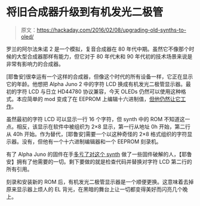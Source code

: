 # 将旧合成器升级到有机发光二极管

> 原文：<https://hackaday.com/2016/02/08/upgrading-old-synths-to-oled/>

罗兰的阿尔法朱诺 2 是一个模拟，复音合成器在 80 年代中期。虽然它不像那个时候的大型合成器那样有能力，但它对于 80 年代末和 90 年代初的技术场景来说是非常有影响力的合成器。

[耶鲁安]很幸运有一个这样的合成器，但像这个时代的所有设备一样，它正在显示它的年龄。他想把 Alpha Juno 2 中的字符 LCD 换成有机发光二极管显示器。最初的字符 LCD 与日立 HD44780 协议兼容，今天 OLEDs 仍然可以使用这种格式。本应简单的 mod 变成了在 EEPROM 上编辑十六进制值，[但他仍然让它工作](http://wp.visuanetics.nl/oled-display-for-alpha-juno-2/)。

虽然最初的字符 LCD 可以显示一行 16 个字符，但 synth 中的 ROM 不知道这一点。相反，该显示在软件中被组织为 2×8 显示，第一行从地址 0h 开始，第二行从 40h 开始。作为替代，[耶鲁安]需要一个以这种奇怪的 2×8 格式组织的字符显示器。没有，但他有一个十六进制编辑器和一个 EEPROM 刻录机。

有了 Alpha Juno 的固件在手[多亏了对这个 synth](http://www.butoba.net/homepage/synthhacks.html) 做了一些固件破解的人，【耶鲁安】拥有了他需要的一切。剩下要做的就是检查代码并替换对字符 LCD 第二行的所有引用。

刻录和安装新的 ROM 后，有机发光二极管显示器是一个顺便更换。这意味着去掉原来显示器上烦人的 EL 背光，在黑暗的舞台上让一切都变得美好而闪亮几个晚上。